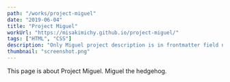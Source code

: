 ```yaml
---
path: "/works/project-miguel"
date: "2019-06-04"
title: "Project Miguel"
workUrl: "https://misakimichy.github.io/project-miguel/"
tags: ["HTML", "CSS"]
description: "Only Miguel project description is in frontmatter field now. The Brown and Cony project should show nothing in description area. This is a test script."
thumbnail: "screenshot.png"
---
```

This page is about Project Miguel. Miguel the hedgehog.